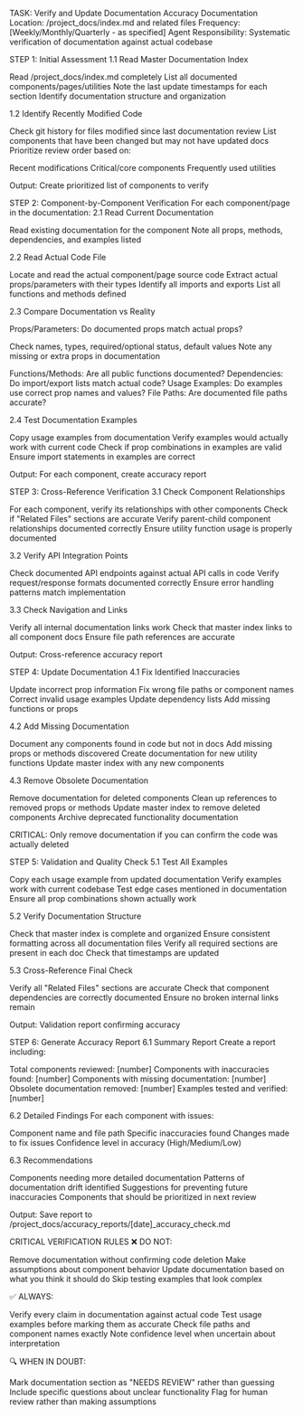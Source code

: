 TASK: Verify and Update Documentation Accuracy
Documentation Location: /project_docs/index.md and related files
Frequency: [Weekly/Monthly/Quarterly - as specified]
Agent Responsibility: Systematic verification of documentation against actual codebase

STEP 1: Initial Assessment
1.1 Read Master Documentation Index

 Read /project_docs/index.md completely
 List all documented components/pages/utilities
 Note the last update timestamps for each section
 Identify documentation structure and organization

1.2 Identify Recently Modified Code

 Check git history for files modified since last documentation review
 List components that have been changed but may not have updated docs
 Prioritize review order based on:

Recent modifications
Critical/core components
Frequently used utilities



Output: Create prioritized list of components to verify

STEP 2: Component-by-Component Verification
For each component/page in the documentation:
2.1 Read Current Documentation

 Read existing documentation for the component
 Note all props, methods, dependencies, and examples listed

2.2 Read Actual Code File

 Locate and read the actual component/page source code
 Extract actual props/parameters with their types
 Identify all imports and exports
 List all functions and methods defined

2.3 Compare Documentation vs Reality

 Props/Parameters: Do documented props match actual props?

Check names, types, required/optional status, default values
Note any missing or extra props in documentation


 Functions/Methods: Are all public functions documented?
 Dependencies: Do import/export lists match actual code?
 Usage Examples: Do examples use correct prop names and values?
 File Paths: Are documented file paths accurate?

2.4 Test Documentation Examples

 Copy usage examples from documentation
 Verify examples would actually work with current code
 Check if prop combinations in examples are valid
 Ensure import statements in examples are correct

Output: For each component, create accuracy report

STEP 3: Cross-Reference Verification
3.1 Check Component Relationships

 For each component, verify its relationships with other components
 Check if "Related Files" sections are accurate
 Verify parent-child component relationships documented correctly
 Ensure utility function usage is properly documented

3.2 Verify API Integration Points

 Check documented API endpoints against actual API calls in code
 Verify request/response formats documented correctly
 Ensure error handling patterns match implementation

3.3 Check Navigation and Links

 Verify all internal documentation links work
 Check that master index links to all component docs
 Ensure file path references are accurate

Output: Cross-reference accuracy report

STEP 4: Update Documentation
4.1 Fix Identified Inaccuracies

 Update incorrect prop information
 Fix wrong file paths or component names
 Correct invalid usage examples
 Update dependency lists
 Add missing functions or props

4.2 Add Missing Documentation

 Document any components found in code but not in docs
 Add missing props or methods discovered
 Create documentation for new utility functions
 Update master index with any new components

4.3 Remove Obsolete Documentation

 Remove documentation for deleted components
 Clean up references to removed props or methods
 Update master index to remove deleted components
 Archive deprecated functionality documentation

CRITICAL: Only remove documentation if you can confirm the code was actually deleted

STEP 5: Validation and Quality Check
5.1 Test All Examples

 Copy each usage example from updated documentation
 Verify examples work with current codebase
 Test edge cases mentioned in documentation
 Ensure all prop combinations shown actually work

5.2 Verify Documentation Structure

 Check that master index is complete and organized
 Ensure consistent formatting across all documentation files
 Verify all required sections are present in each doc
 Check that timestamps are updated

5.3 Cross-Reference Final Check

 Verify all "Related Files" sections are accurate
 Check that component dependencies are correctly documented
 Ensure no broken internal links remain

Output: Validation report confirming accuracy

STEP 6: Generate Accuracy Report
6.1 Summary Report
Create a report including:

 Total components reviewed: [number]
 Components with inaccuracies found: [number]
 Components with missing documentation: [number]
 Obsolete documentation removed: [number]
 Examples tested and verified: [number]

6.2 Detailed Findings
For each component with issues:

 Component name and file path
 Specific inaccuracies found
 Changes made to fix issues
 Confidence level in accuracy (High/Medium/Low)

6.3 Recommendations

 Components needing more detailed documentation
 Patterns of documentation drift identified
 Suggestions for preventing future inaccuracies
 Components that should be prioritized in next review

Output: Save report to /project_docs/accuracy_reports/[date]_accuracy_check.md

CRITICAL VERIFICATION RULES
❌ DO NOT:

Remove documentation without confirming code deletion
Make assumptions about component behavior
Update documentation based on what you think it should do
Skip testing examples that look complex

✅ ALWAYS:

Verify every claim in documentation against actual code
Test usage examples before marking them as accurate
Check file paths and component names exactly
Note confidence level when uncertain about interpretation

🔍 WHEN IN DOUBT:

Mark documentation section as "NEEDS REVIEW" rather than guessing
Include specific questions about unclear functionality
Flag for human review rather than making assumptions